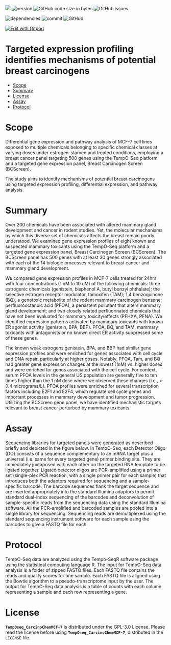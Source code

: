 ![](https://img.shields.io/badge/language-R-orange.svg) ![version](https://img.shields.io/badge/GiHub_version-1.1.0-519dd9) ![GitHub code size in bytes](https://img.shields.io/github/languages/code-size/viktormiok/PhD-thesis) ![GitHub issues](https://img.shields.io/github/issues/viktormiok/PhD-thesis)

![dependencies](https://img.shields.io/badge/dependencies-up%20to%20date-orange)  	![commit](https://img.shields.io/github/last-commit/viktormiok/PhD-thesis) ![GitHub](https://img.shields.io/github/license/viktormiok/PhD-thesis)

[![Edit with Gitpod](https://gitpod.io/button/open-in-gitpod.svg)](https://gitpod.io/#https://github.com/viktormiok/PhD-thesis) 

Targeted expression profiling identifies mechanisms of potential breast carcinogens
========================

- [Scope](#scope)
- [Summary](#summary)
- [License](#license)
- [Assay](#assay)
- [Protocol](#protocol)
  
# Scope

Differential gene expression and pathway analysis of MCF-7 cell lines exposed to multiple chemicals belonging to specific chemical classes at varying doses under estrogen-starved and treated conditions, employing a breast cancer panel targeting 500 genes using the TempO-Seq platform and a targeted gene expression panel, Breast Carcinogen Screen (BCScreen).

The study aims to identify mechanisms of potential breast carcinogens using targeted expression profiling, differential expression, and pathway analysis.

# Summary

Over 200 chemicals have been associated with altered mammary gland development and cancer in rodent studies. Yet, the molecular mechanisms by which this diverse set of chemicals affects the breast remain poorly understood. We examined gene expression profiles of eight known and suspected mammary toxicants using the TempO-Seq platform and a targeted gene expression panel, Breast Carcinogen Screen (BCScreen). The BCScreen panel has 500 genes with at least 30 genes strongly associated with each of the 14 biologic processes relevant to breast cancer and mammary gland development. 

We compared gene expression profiles in MCF-7 cells treated for 24hrs with four concentrations (1 nM to 10 uM) of the following chemicals: three estrogenic chemicals (genistein, bisphenol A, butyl benzyl phthalate); the selective estrogen receptor modulator, tamoxifen (TAM); 1,4 benzoquinone (BQ), a genotoxic metabolite of the rodent mammary carcinogen benzene; perfluorooctanoic acid (PFOA), a persistent pollutant that alters mammary gland development; and two closely related perfluorinated chemicals that have not been evaluated for mammary toxicity/effects (PFHXA, PFNA). We identified expression patterns activated by mammary toxicants with known ER agonist activity (genistein, BPA, BBP). PFOA, BQ, and TAM, mammary toxicants with antagonists or no known direct ER activity suppressed some of these genes. 

The known weak estrogens genistein, BPA, and BBP had similar gene expression profiles and were enriched for genes associated with cell cycle and DNA repair, particularly at higher doses. Notably, PFOA, Tam, and BQ had greater gene expression changes at the lowest (1nM) vs. higher doses and were enriched for genes associated with the cell cycle. For context, serum PFOA levels in the general US population are generally five to ten times higher than the 1 nM dose where we observed these changes (i.e., > 0.4 micrograms/L). PFOA profiles were enriched for several transcription factors including E2F1 and E2F4, which regulate cell cycle genes and important processes in mammary development and tumor progression. Utilizing the BCScreen gene panel, we have identified mechanistic targets relevant to breast cancer perturbed by mammary toxicants.

# Assay
Sequencing libraries for targeted panels were generated as described briefly and depicted in the figure below. In TempO-Seq, each Detector Oligo (DO) consists of a sequence complementary to an mRNA target plus a universal (i.e. same for every targeted gene) primer binding site. They are immediately juxtaposed with each other on the targeted RNA template to be ligated together. Ligated detector oligos are PCR-amplified using a primer set (single-plex PCR reaction, with a single primer pair for each sample) that introduces both the adaptors required for sequencing and a sample-specific barcode. The barcode sequences flank the target sequence and are inserted appropriately into the standard Illumina adaptors to permit standard dual-index sequencing of the barcodes and deconvolution of sample-specific reads from the sequencing data using the standard Illumina software. All the PCR-amplified and barcoded samples are pooled into a single library for sequencing. Sequencing reads are demultiplexed using the standard sequencing instrument software for each sample using the barcodes to give a FASTQ file for each.

# Protocol
TempO-Seq data are analyzed using the Tempo-SeqR software package using the statistical computing language R. The input for TempO-Seq data analysis is a folder of zipped FASTQ files. Each FASTQ file contains the reads and quality scores for one sample. Each FASTQ file is aligned using the Bowtie algorithm to a pseudo-transcriptome input by the user. The output for TempO-Seq data analysis is a table of counts with each column representing a sample and each row representing a gene.

# License

__`TempOseq_CarcinoChemMCF-7`__ is distributed under the GPL-3.0 License. Please read the license before using __`TempOseq_CarcinoChemMCF-7`__, distributed in the `LICENSE` file.
